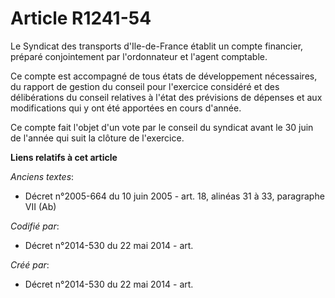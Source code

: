 # Article R1241-54

Le Syndicat des transports d'Ile-de-France établit un compte financier, préparé conjointement par l'ordonnateur et l'agent
comptable.

Ce compte est accompagné de tous états de développement nécessaires, du rapport de gestion du conseil pour l'exercice
considéré et des délibérations du conseil relatives à l'état des prévisions de dépenses et aux modifications qui y ont été
apportées en cours d'année.

Ce compte fait l'objet d'un vote par le conseil du syndicat avant le 30 juin de l'année qui suit la clôture de l'exercice.

**Liens relatifs à cet article**

_Anciens textes_:

  - Décret n°2005-664 du 10 juin 2005 - art. 18, alinéas 31 à 33, paragraphe VII (Ab)

_Codifié par_:

  - Décret n°2014-530 du 22 mai 2014 - art.

_Créé par_:

  - Décret n°2014-530 du 22 mai 2014 - art.
